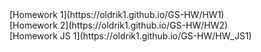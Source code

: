 <div>[Homework 1](https://oldrik1.github.io/GS-HW/HW1)</div>
<div>[Homework 2](https://oldrik1.github.io/GS-HW/HW2)</div>
<div>[Homework JS 1](https://oldrik1.github.io/GS-HW/HW_JS1)</div>

